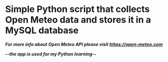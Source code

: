 # Simple Python script that collects Open Meteo data and stores it in a MySQL database

***For more info about Open Meteo API please visit https://open-meteo.com***

***--the app is used for my Python learning--***
